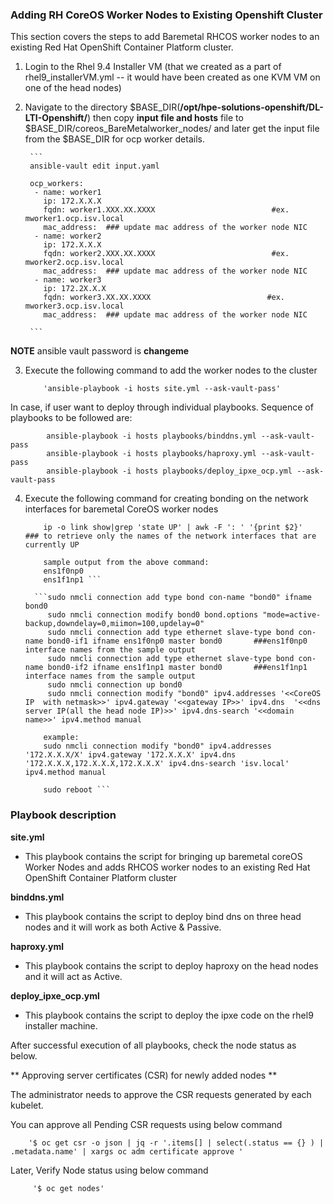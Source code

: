 ### **Adding RH CoreOS Worker Nodes to Existing Openshift Cluster**

This section covers the steps to add Baremetal RHCOS worker nodes to an existing Red Hat OpenShift Container Platform cluster.

1. Login to the Rhel 9.4 Installer VM (that we created as a part of rhel9_installerVM.yml -- it would have been created as one KVM VM on one of the head nodes)

2. Navigate to the directory $BASE_DIR(**/opt/hpe-solutions-openshift/DL-LTI-Openshift/**) then copy **input file and hosts** file to $BASE_DIR/coreos_BareMetalworker_nodes/ and later get the input file from the $BASE_DIR for ocp worker details. 

		```
		ansible-vault edit input.yaml

		ocp_workers:
		 - name: worker1
		   ip: 172.X.X.X
		   fqdn: worker1.XXX.XX.XXXX                          #ex. mworker1.ocp.isv.local
		   mac_address:  ### update mac address of the worker node NIC
		 - name: worker2
		   ip: 172.X.X.X
		   fqdn: worker2.XXX.XX.XXXX                          #ex. mworker2.ocp.isv.local
		   mac_address:  ### update mac address of the worker node NIC
		 - name: worker3
		   ip: 172.2X.X.X
		   fqdn: worker3.XX.XX.XXXX                          #ex. mworker3.ocp.isv.local
		   mac_address:  ### update mac address of the worker node NIC

		```

**NOTE**
ansible vault password is **changeme**

3. Execute the following command to add the worker nodes to the cluster

           'ansible-playbook -i hosts site.yml --ask-vault-pass'

In case, if user want to deploy through individual playbooks. Sequence of playbooks to be followed are:

			ansible-playbook -i hosts playbooks/binddns.yml --ask-vault-pass
			ansible-playbook -i hosts playbooks/haproxy.yml --ask-vault-pass
			ansible-playbook -i hosts playbooks/deploy_ipxe_ocp.yml --ask-vault-pass

4. Execute the following command for creating bonding on the network interfaces for baremetal CoreOS worker nodes 

	``` ssh core@<CoreOS IP>
		ip -o link show|grep 'state UP' | awk -F ': ' '{print $2}'							### to retrieve only the names of the network interfaces that are currently UP

		sample output from the above command:
		ens1f0np0
		ens1f1np1 ```

	  ```sudo nmcli connection add type bond con-name "bond0" ifname bond0
		 sudo nmcli connection modify bond0 bond.options "mode=active-backup,downdelay=0,miimon=100,updelay=0"
		 sudo nmcli connection add type ethernet slave-type bond con-name bond0-if1 ifname ens1f0np0 master bond0		###ens1f0np0 interface names from the sample output
		 sudo nmcli connection add type ethernet slave-type bond con-name bond0-if2 ifname ens1f1np1 master bond0		###ens1f1np1 interface names from the sample output
		 sudo nmcli connection up bond0
		 sudo nmcli connection modify "bond0" ipv4.addresses '<<CoreOS IP  with netmask>>' ipv4.gateway '<<gateway IP>>' ipv4.dns  '<<dns server IP(all the head node IP)>>' ipv4.dns-search '<<domain name>>' ipv4.method manual
		
		example:
		sudo nmcli connection modify "bond0" ipv4.addresses '172.X.X.X/X' ipv4.gateway '172.X.X.X' ipv4.dns  '172.X.X.X,172.X.X.X,172.X.X.X' ipv4.dns-search 'isv.local' ipv4.method manual 

		sudo reboot ```

### **Playbook description**

**site.yml**

-   This playbook contains the script for bringing up baremetal coreOS Worker Nodes and adds RHCOS worker nodes to an existing Red Hat OpenShift Container Platform cluster

**binddns.yml**

-   This playbook contains the script to deploy bind dns on three head nodes and it will work as both Active & Passive.

**haproxy.yml**

-   This playbook contains the script to deploy haproxy on the head nodes and it will act as Active.

**deploy_ipxe_ocp.yml**

-   This playbook contains the script to deploy the ipxe code on the rhel9 installer machine.

After successful execution of all playbooks, check the node status as below.

** Approving server certificates (CSR) for newly added nodes **

The administrator needs to approve the CSR requests generated by each kubelet.

You can approve all Pending CSR requests using below command

        '$ oc get csr -o json | jq -r '.items[] | select(.status == {} ) | .metadata.name' | xargs oc adm certificate approve '
		
Later, Verify Node status using below command

         '$ oc get nodes'
